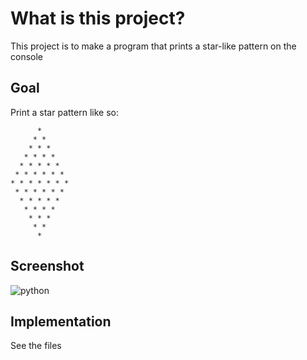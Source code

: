 # What is this project?

This project is to make a program that prints a star-like pattern on the console

## Goal

Print a star pattern like so:

```
      * 
     * *      
    * * *     
   * * * *
  * * * * *
 * * * * * *
* * * * * * *
 * * * * * *
  * * * * *
   * * * *
    * * *
     * *
      *
```

## Screenshot

![python](https://i.ibb.co/RGK8dpT/image.png)

## Implementation

See the files
